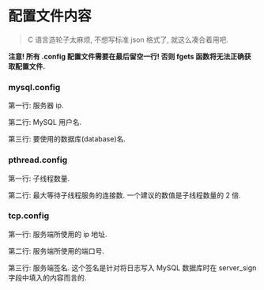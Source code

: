 # 配置文件内容

> C 语言造轮子太麻烦, 不想写标准 json 格式了, 就这么凑合着用吧.

**注意! 所有 .config 配置文件需要在最后留空一行! 否则 fgets 函数将无法正确获取配置文件.**

### mysql.config

第一行: 服务器 ip.

第二行: MySQL 用户名.

第三行: 要使用的数据库(database)名.

### pthread.config

第一行: 子线程数量.

第二行: 最大等待子线程服务的连接数. 一个建议的数值是子线程数量的 2 倍.

### tcp.config

第一行: 服务端所使用的 ip 地址.

第二行: 服务端所使用的端口号.

第三行: 服务端签名. 这个签名是针对将日志写入 MySQL 数据库时在 server_sign 字段中填入的内容而言的.